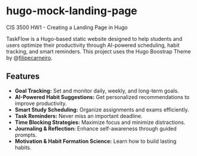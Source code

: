 # hugo-mock-landing-page

CIS 3500 HW1 - Creating a Landing Page in Hugo

TaskFlow is a Hugo-based static website designed to help students and users optimize their productivity through AI-powered scheduling, habit tracking, and smart reminders. This project uses the Hugo Boostrap Theme by @[filipecarneiro](https://github.com/filipecarneiro).

## Features

- **Goal Tracking:** Set and monitor daily, weekly, and long-term goals.
- **AI-Powered Habit Suggestions:** Get personalized recommendations to improve productivity.
- **Smart Study Scheduling:** Organize assignments and exams efficiently.
- **Task Reminders:** Never miss an important deadline.
- **Time Blocking Strategies:** Maximize focus and minimize distractions.
- **Journaling & Reflection:** Enhance self-awareness through guided prompts.
- **Motivation & Habit Formation Science:** Learn how to build lasting habits.
